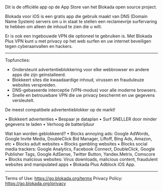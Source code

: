 Dit is de officiële app op de App Store van het Blokada open source project.

Blokada voor iOS is een gratis app die gebruik maakt van DNS (Domain Name System) servers om u in staat te stellen een reclamevrije surfervaring te hebben om alleen de inhoud te zien die u wilt.

Er is ook een ingebouwde VPN die optioneel te gebruiken is. Met Blokada Plus VPN kunt u met privacy op het web surfen en uw internet beveiligen tegen cyberaanvallen en hackers.

----

Topfuncties:

- Ondersteunt advertentieblokkering voor elke webbrowser en andere apps die zijn geïnstalleerd.
- Blokkeert sites die kwaadaardige inhoud, virussen en frauduleuze websites verspreiden.
- DNS-gebaseerde interceptie (VPN-modus) voor alle moderne browsers.
- Snelle en betrouwbare VPN die uw privacy beschermt en uw gegevens versleutelt.

De meest compatibele advertentieblokker op de markt!

• Blokkeert advertenties • Bespaar je dataplan • Surf SNELLER door minder gegevens te laden • Verhoog de batterijduur

Wat kan worden geblokkeerd? • Blocks annoying ads: Google AdWords, Google Invite Media, DoubleClick Bid Manager, Liftoff, Bing Ads, Amazon, etc • Blocks adult websites • Blocks gambling websites • Blocks social media trackers: Google Analytics, Facebook Connect, DoubleClick, Google Publisher Tags, Google AdSense, Twitter Button, Yandex.Metrix, Comscore • Blocks malicious websites: Virus downloads, malicious content, fraudulent websites and manipulated apps • Blokada Plus Adblock iOS App.

----

Terms of Use: https://go.blokada.org/terms Privacy Policy: https://go.blokada.org/privacy

